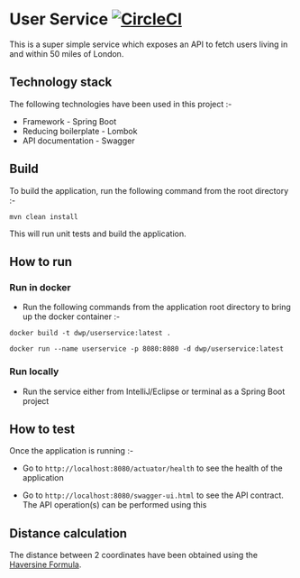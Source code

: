 # User Service [![CircleCI](https://circleci.com/gh/sambamitra/user-service.svg?style=svg)](https://app.circleci.com/pipelines/github/sambamitra/user-service)

This is a super simple service which exposes an API to fetch users living in and within 50 miles of London.

## Technology stack

The following technologies have been used in this project :-

- Framework - Spring Boot
- Reducing boilerplate - Lombok
- API documentation - Swagger

## Build

To build the application, run the following command from the root directory :-

```
mvn clean install
```

This will run unit tests and build the application.

## How to run

### Run in docker

- Run the following commands from the application root directory to bring up the docker container :-

```
docker build -t dwp/userservice:latest .

docker run --name userservice -p 8080:8080 -d dwp/userservice:latest
```

### Run locally

- Run the service either from IntelliJ/Eclipse or terminal as a Spring Boot project

## How to test

Once the application is running :- 

- Go to `http://localhost:8080/actuator/health` to see the health of the application

- Go to `http://localhost:8080/swagger-ui.html` to see the API contract. The API operation(s) can be performed using this

## Distance calculation

The distance between 2 coordinates have been obtained using the [Haversine Formula](https://en.wikipedia.org/wiki/Haversine_formula).

